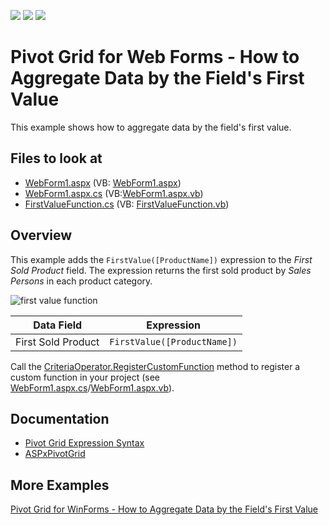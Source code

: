 <!-- default badges list -->
![](https://img.shields.io/endpoint?url=https://codecentral.devexpress.com/api/v1/VersionRange/419783531/2022.1)
[![](https://img.shields.io/badge/Open_in_DevExpress_Support_Center-FF7200?style=flat-square&logo=DevExpress&logoColor=white)](https://supportcenter.devexpress.com/ticket/details/T1038521)
[![](https://img.shields.io/badge/📖_How_to_use_DevExpress_Examples-e9f6fc?style=flat-square)](https://docs.devexpress.com/GeneralInformation/403183)
<!-- default badges end -->


# Pivot Grid for Web Forms - How to Aggregate Data by the Field's First Value

This example shows how to aggregate data by the field's first value.

<!-- default file list -->
## Files to look at

* [WebForm1.aspx](./CS/AspPivot_CustomAggregates/WebForm1.aspx) (VB: [WebForm1.aspx](./VB/AspPivot_CustomAggregates/WebForm1.aspx))
* [WebForm1.aspx.cs](./CS/AspPivot_CustomAggregates/WebForm1.aspx.cs) (VB:[WebForm1.aspx.vb](./VB/AspPivot_CustomAggregates/WebForm1.aspx.vb))
* [FirstValueFunction.cs](./CS/AspPivot_CustomAggregates/FirstValueFunction.cs) (VB: [FirstValueFunction.vb](./VB/AspPivot_CustomAggregates/FirstValueFunction.vb))
<!-- default file list end -->

## Overview

This example adds the `FirstValue([ProductName])` expression to the _First Sold Product_ field. The expression returns the first sold product by _Sales Persons_ in each product category.

![first value function](images/image.png)

| Data Field | Expression |
| --- | --- |
| First Sold Product | ``` FirstValue([ProductName]) ``` |

Call the [CriteriaOperator.RegisterCustomFunction](https://docs.devexpress.com/CoreLibraries/DevExpress.Data.Filtering.CriteriaOperator.RegisterCustomFunction(DevExpress.Data.Filtering.ICustomFunctionOperator)) method to register a custom function in your project (see [WebForm1.aspx.cs](./CS/AspPivot_CustomAggregates/WebForm1.aspx.cs#L8)/[WebForm1.aspx.vb](./VB/AspPivot_CustomAggregates/WebForm1.aspx.vb#L9)).

## Documentation

- [Pivot Grid Expression Syntax](https://docs.devexpress.com/CoreLibraries/120512/devexpress-pivot-grid-core-library/pivot-grid-expression-syntax)
- [ASPxPivotGrid ](https://docs.devexpress.com/AspNet/DevExpress.Web.ASPxPivotGrid.ASPxPivotGrid)

## More Examples

[Pivot Grid for WinForms - How to Aggregate Data by the Field's First Value](https://github.com/DevExpress-Examples/winforms-pivot-grid-custom-aggregates)
